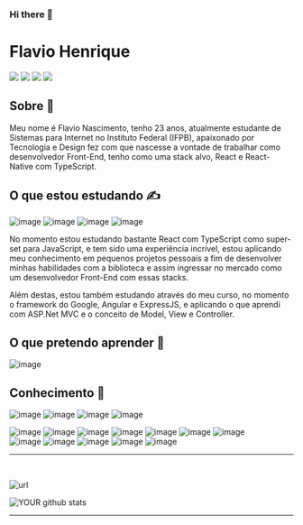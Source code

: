 ### Hi there 👋

# **Flavio Henrique**
[<img src = "https://img.shields.io/badge/Steam-000000?style=for-the-badge&logo=steam&logoColor=white"/>](https://steamcommunity.com/id/flavinkk)
[<img src = "https://img.shields.io/badge/medium-%2312100E.svg?&style=for-the-badge&logo=medium&logoColor=white" />](https://medium.com/justflavio)
[<img src = "https://img.shields.io/badge/linkedin-%230077B5.svg?&style=for-the-badge&logo=linkedin&logoColor=white" />](https://www.linkedin.com/in/flavio-henrique-5836661a1/)
[<img src = "https://img.shields.io/badge/instagram-%23E4405F.svg?&style=for-the-badge&logo=instagram&logoColor=white">](https://www.instagram.com/apenas.flavio/)



## **Sobre** 👀
Meu nome é Flavio Nascimento, tenho 23 anos, atualmente estudante de Sistemas para Internet no Instituto Federal (IFPB), apaixonado por Tecnologia e Design fez com que nascesse a vontade de trabalhar como desenvolvedor Front-End, tenho como uma stack alvo, React e React-Native com TypeScript.
<br>

## **O que estou estudando** ✍️

![image](https://img.shields.io/badge/React-20232A?style=for-the-badge&logo=react&logoColor=61DAFB)
![image](https://img.shields.io/badge/TypeScript-007ACC?style=for-the-badge&logo=typescript&logoColor=white)
![image](https://img.shields.io/badge/Angular-DD0031?style=for-the-badge&logo=angular&logoColor=white)
![image](https://img.shields.io/badge/Express.js-000000?style=for-the-badge&logo=express&logoColor=white)

No momento estou estudando bastante React com TypeScript como super-set para JavaScript, e tem sido uma experiência incrível, estou aplicando meu conhecimento em pequenos projetos pessoais a fim de desenvolver minhas habilidades com a biblioteca e assim ingressar no mercado como um desenvolvedor Front-End com essas stacks.

Além destas, estou também estudando através do meu curso, no momento o framework do Google, Angular e ExpressJS, e aplicando o que aprendi com ASP.Net MVC e o conceito de Model, View e Controller.
<br>

## **O que pretendo aprender** 📖
![image](https://img.shields.io/badge/React_Native-20232A?style=for-the-badge&logo=react&logoColor=61DAFB)

## __Conhecimento__ 🧠
![image](https://img.shields.io/badge/Trello-0052CC?style=for-the-badge&logo=trello&logoColor=white)
![image](https://img.shields.io/badge/Notion-000000?style=for-the-badge&logo=notion&logoColor=white)
![image](https://img.shields.io/badge/Microsoft_Visio-3955A3?style=for-the-badge&logo=microsoft-visio&logoColor=white)
![image](https://img.shields.io/badge/Markdown-000000?style=for-the-badge&logo=markdown&logoColor=white)

![image](https://img.shields.io/badge/windows%20terminal-4D4D4D?style=for-the-badge&logo=windows%20terminal&logoColor=white)
![image](https://img.shields.io/badge/powershell-5391FE?style=for-the-badge&logo=powershell&logoColor=white)
![image](https://img.shields.io/badge/Windows-0078D6?style=for-the-badge&logo=windows&logoColor=white)
![image](https://img.shields.io/badge/Linux-FCC624?style=for-the-badge&logo=linux&logoColor=black)
![image](https://img.shields.io/badge/Python-FFD43B?style=for-the-badge&logo=python&logoColor=blue)
![image](https://img.shields.io/badge/C%23-239120?style=for-the-badge&logo=c-sharp&logoColor=white) 
![image](https://img.shields.io/badge/JavaScript-F7DF1E?style=for-the-badge&logo=javascript&logoColor=black)    
![image](https://img.shields.io/badge/HTML5-E34F26?style=for-the-badge&logo=html5&logoColor=white)
![image](https://img.shields.io/badge/Node.js-43853D?style=for-the-badge&logo=node.js&logoColor=white)
![image](https://img.shields.io/badge/CSS3-1572B6?style=for-the-badge&logo=css3&logoColor=white)
![image](https://img.shields.io/badge/Bootstrap-563D7C?style=for-the-badge&logo=bootstrap&logoColor=white)
![image](https://img.shields.io/badge/Git-E34F26?style=for-the-badge&logo=git&logoColor=white)

<hr>
<br>

![url](https://github-readme-stats.vercel.app/api/top-langs/?username=flavinkk)

![YOUR github stats](https://github-readme-stats.vercel.app/api?username=flavinkk&theme=default&show_icons=true) 

<hr>
<br>

